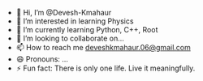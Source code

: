 - 👋 Hi, I’m @Devesh-Kmahaur
- 👀 I’m interested in learning Physics
- 🌱 I’m currently learning Python, C++, Root
- 💞️ I’m looking to collaborate on...
- 📫 How to reach me deveshkmahaur.06@gmail.com
- 😄 Pronouns: ...
- ⚡ Fun fact: There is only one life. Live it meaningfully.

<!---
Devesh-Kmahaur/Devesh-Kmahaur is a ✨ special ✨ repository because its `README.md` (this file) appears on your GitHub profile.
You can click the Preview link to take a look at your changes.
--->
